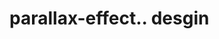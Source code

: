 # parallax-effect.. desgin                                                                                                                                                                                                                                                                                                                                                                                                                                                                                                                                                                                                                                                                                                  
